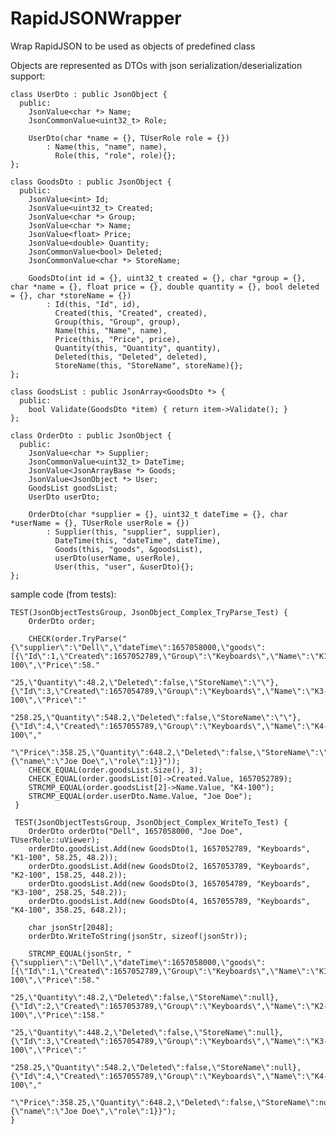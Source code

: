 # RapidJSONWrapper
Wrap RapidJSON to be used as objects of predefined class


Objects are represented as DTOs with json serialization/deserialization support:

    
    class UserDto : public JsonObject {
      public:
    	JsonValue<char *> Name;
    	JsonCommonValue<uint32_t> Role;
    
    	UserDto(char *name = {}, TUserRole role = {})
    		: Name(this, "name", name), 
    		  Role(this, "role", role){};
    };
    
    class GoodsDto : public JsonObject {
      public:
    	JsonValue<int> Id;
    	JsonValue<uint32_t> Created;
    	JsonValue<char *> Group;
    	JsonValue<char *> Name;
    	JsonValue<float> Price;
    	JsonValue<double> Quantity;
    	JsonCommonValue<bool> Deleted;
    	JsonCommonValue<char *> StoreName;
    
    	GoodsDto(int id = {}, uint32_t created = {}, char *group = {}, char *name = {}, float price = {}, double quantity = {}, bool deleted = {}, char *storeName = {})
    		: Id(this, "Id", id),					
    		  Created(this, "Created", created),	
    		  Group(this, "Group", group),			
    		  Name(this, "Name", name),				
    		  Price(this, "Price", price),			
    		  Quantity(this, "Quantity", quantity), 
    		  Deleted(this, "Deleted", deleted),	
    		  StoreName(this, "StoreName", storeName){};
    };
        
    class GoodsList : public JsonArray<GoodsDto *> {
      public:
    	bool Validate(GoodsDto *item) { return item->Validate(); }
    };
    
    class OrderDto : public JsonObject {
      public:
    	JsonValue<char *> Supplier;
    	JsonCommonValue<uint32_t> DateTime;
    	JsonValue<JsonArrayBase *> Goods;
    	JsonValue<JsonObject *> User;
    	GoodsList goodsList;
    	UserDto userDto;
    
    	OrderDto(char *supplier = {}, uint32_t dateTime = {}, char *userName = {}, TUserRole userRole = {})
    		: Supplier(this, "supplier", supplier), 
    		  DateTime(this, "dateTime", dateTime), 
    		  Goods(this, "goods", &goodsList),		
    		  userDto(userName, userRole),			
    		  User(this, "user", &userDto){};
    };

sample code (from tests): 

    TEST(JsonObjectTestsGroup, JsonObject_Complex_TryParse_Test) {
     	OrderDto order;
     
     	CHECK(order.TryParse("{\"supplier\":\"Dell\",\"dateTime\":1657058000,\"goods\":[{\"Id\":1,\"Created\":1657052789,\"Group\":\"Keyboards\",\"Name\":\"K1-100\",\"Price\":58."
     						 "25,\"Quantity\":48.2,\"Deleted\":false,\"StoreName\":\"\"},{\"Id\":3,\"Created\":1657054789,\"Group\":\"Keyboards\",\"Name\":\"K3-100\",\"Price\":"
     						 "258.25,\"Quantity\":548.2,\"Deleted\":false,\"StoreName\":\"\"},{\"Id\":4,\"Created\":1657055789,\"Group\":\"Keyboards\",\"Name\":\"K4-100\","
     						 "\"Price\":358.25,\"Quantity\":648.2,\"Deleted\":false,\"StoreName\":\"\"}],\"user\":{\"name\":\"Joe Doe\",\"role\":1}}"));
     	CHECK_EQUAL(order.goodsList.Size(), 3);
     	CHECK_EQUAL(order.goodsList[0]->Created.Value, 1657052789);
     	STRCMP_EQUAL(order.goodsList[2]->Name.Value, "K4-100");
     	STRCMP_EQUAL(order.userDto.Name.Value, "Joe Doe");
     }
        
     TEST(JsonObjectTestsGroup, JsonObject_Complex_WriteTo_Test) {
    	OrderDto orderDto("Dell", 1657058000, "Joe Doe", TUserRole::uViewer);
    	orderDto.goodsList.Add(new GoodsDto(1, 1657052789, "Keyboards", "K1-100", 58.25, 48.2));
    	orderDto.goodsList.Add(new GoodsDto(2, 1657053789, "Keyboards", "K2-100", 158.25, 448.2));
    	orderDto.goodsList.Add(new GoodsDto(3, 1657054789, "Keyboards", "K3-100", 258.25, 548.2));
    	orderDto.goodsList.Add(new GoodsDto(4, 1657055789, "Keyboards", "K4-100", 358.25, 648.2));
    
    	char jsonStr[2048];
    	orderDto.WriteToString(jsonStr, sizeof(jsonStr));
    
    	STRCMP_EQUAL(jsonStr, "{\"supplier\":\"Dell\",\"dateTime\":1657058000,\"goods\":[{\"Id\":1,\"Created\":1657052789,\"Group\":\"Keyboards\",\"Name\":\"K1-100\",\"Price\":58."
    						  "25,\"Quantity\":48.2,\"Deleted\":false,\"StoreName\":null},{\"Id\":2,\"Created\":1657053789,\"Group\":\"Keyboards\",\"Name\":\"K2-100\",\"Price\":158."
    						  "25,\"Quantity\":448.2,\"Deleted\":false,\"StoreName\":null},{\"Id\":3,\"Created\":1657054789,\"Group\":\"Keyboards\",\"Name\":\"K3-100\",\"Price\":"
    						  "258.25,\"Quantity\":548.2,\"Deleted\":false,\"StoreName\":null},{\"Id\":4,\"Created\":1657055789,\"Group\":\"Keyboards\",\"Name\":\"K4-100\","
    						  "\"Price\":358.25,\"Quantity\":648.2,\"Deleted\":false,\"StoreName\":null}],\"user\":{\"name\":\"Joe Doe\",\"role\":1}}");
    }

